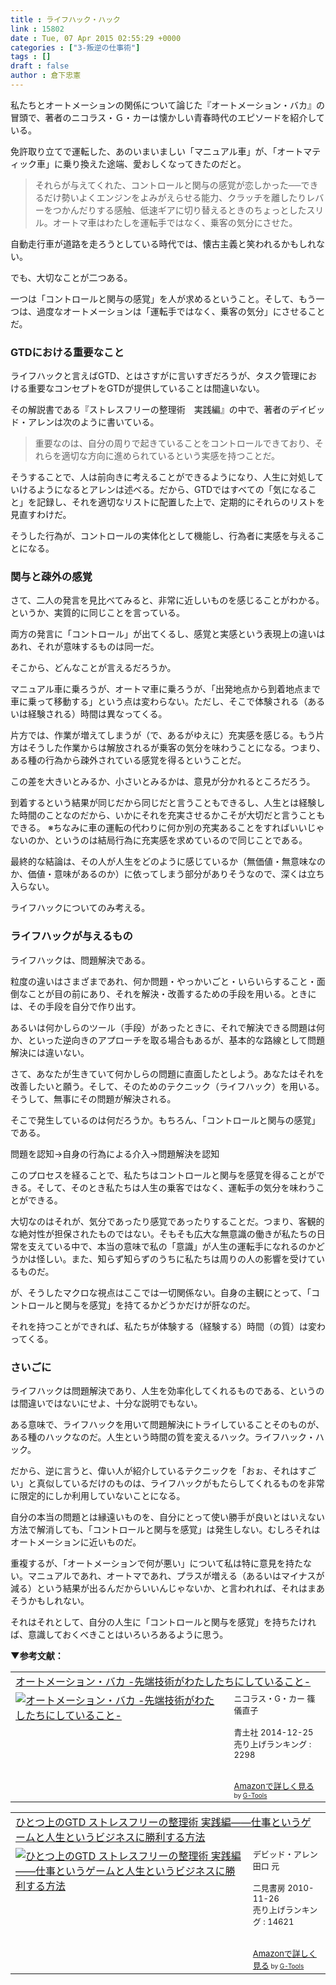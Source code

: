 ```yaml
---
title : ライフハック・ハック
link : 15802
date : Tue, 07 Apr 2015 02:55:29 +0000
categories : ["3-叛逆の仕事術"]
tags : []
draft : false
author : 倉下忠憲
---
```


私たちとオートメーションの関係について論じた『オートメーション・バカ』の冒頭で、著者のニコラス・Ｇ・カーは懐かしい青春時代のエピソードを紹介している。

免許取り立てで運転した、あのいまいましい「マニュアル車」が、「オートマティック車」に乗り換えた途端、愛おしくなってきたのだと。

<blockquote>それらが与えてくれた、コントロールと関与の感覚が恋しかった──できるだけ勢いよくエンジンをよみがえらせる能力、クラッチを離したりレバーをつかんだりする感触、低速ギアに切り替えるときのちょっとしたスリル。オートマ車はわたしを運転手ではなく、乗客の気分にさせた。</blockquote>

自動走行車が道路を走ろうとしている時代では、懐古主義と笑われるかもしれない。

でも、大切なことが二つある。

一つは「コントロールと関与の感覚」を人が求めるということ。そして、もう一つは、過度なオートメーションは「運転手ではなく、乗客の気分」にさせることだ。

<H3>GTDにおける重要なこと</H3>

ライフハックと言えばGTD、とはさすがに言いすぎだろうが、タスク管理における重要なコンセプトをGTDが提供していることは間違いない。

その解説書である『ストレスフリーの整理術　実践編』の中で、著者のデイビッド・アレンは次のように書いている。

<blockquote>重要なのは、自分の周りで起きていることをコントロールできており、それらを適切な方向に進められているという実感を持つことだ。</blockquote>

そうすることで、人は前向きに考えることができるようになり、人生に対処していけるようになるとアレンは述べる。だから、GTDではすべての「気になること」を記録し、それを適切なリストに配置した上で、定期的にそれらのリストを見直すわけだ。

そうした行為が、コントロールの実体化として機能し、行為者に実感を与えることになる。

<H3>関与と疎外の感覚</H3>

さて、二人の発言を見比べてみると、非常に近しいものを感じることがわかる。というか、実質的に同じことを言っている。

両方の発言に「コントロール」が出てくるし、感覚と実感という表現上の違いはあれ、それが意味するものは同一だ。

そこから、どんなことが言えるだろうか。

マニュアル車に乗ろうが、オートマ車に乗ろうが、「出発地点から到着地点まで車に乗って移動する」という点は変わらない。ただし、そこで体験される（あるいは経験される）時間は異なってくる。

片方では、作業が増えてしまうが（で、あるがゆえに）充実感を感じる。もう片方はそうした作業からは解放されるが乗客の気分を味わうことになる。つまり、ある種の行為から疎外されている感覚を得るということだ。

この差を大きいとみるか、小さいとみるかは、意見が分かれるところだろう。

到着するという結果が同じだから同じだと言うこともできるし、人生とは経験した時間のことなのだから、いかにそれを充実させるかこそが大切だと言うこともできる。
※ちなみに車の運転の代わりに何か別の充実あることをすればいいじゃないのか、というのは結局行為に充実感を求めているので同じことである。

最終的な結論は、その人が人生をどのように感じているか（無価値・無意味なのか、価値・意味があるのか）に依ってしまう部分がありそうなので、深くは立ち入らない。

ライフハックについてのみ考える。

<H3>ライフハックが与えるもの</H3>

ライフハックは、問題解決である。

粒度の違いはさまざまであれ、何か問題・やっかいごと・いらいらすること・面倒なことが目の前にあり、それを解決・改善するための手段を用いる。ときには、その手段を自分で作り出す。

あるいは何かしらのツール（手段）があったときに、それで解決できる問題は何か、といった逆向きのアプローチを取る場合もあるが、基本的な路線として問題解決には違いない。

さて、あなたが生きていて何かしらの問題に直面したとしよう。あなたはそれを改善したいと願う。そして、そのためのテクニック（ライフハック）を用いる。そうして、無事にその問題が解決される。

そこで発生しているのは何だろうか。もちろん、「コントロールと関与の感覚」である。

問題を認知→自身の行為による介入→問題解決を認知

このプロセスを経ることで、私たちはコントロールと関与を感覚を得ることができる。そして、そのとき私たちは人生の乗客ではなく、運転手の気分を味わうことができる。

大切なのはそれが、気分であったり感覚であったりすることだ。つまり、客観的な絶対性が担保されたものではない。そもそも広大な無意識の働きが私たちの日常を支えている中で、本当の意味で私の「意識」が人生の運転手になれるのかどうかは怪しい。また、知らず知らずのうちに私たちは周りの人の影響を受けているものだ。

が、そうしたマクロな視点はここでは一切関係ない。自身の主観にとって、「コントロールと関与を感覚」を持てるかどうかだけが肝なのだ。

それを持つことができれば、私たちが体験する（経験する）時間（の質）は変わってくる。

<H3>さいごに</H3>

ライフハックは問題解決であり、人生を効率化してくれるものである、というのは間違いではないにせよ、十分な説明でもない。

ある意味で、ライフハックを用いて問題解決にトライしていることそのものが、ある種のハックなのだ。人生という時間の質を変えるハック。ライフハック・ハック。

だから、逆に言うと、偉い人が紹介しているテクニックを「おぉ、それはすごい」と真似しているだけのものは、ライフハックがもたらしてくれるものを非常に限定的にしか利用していないことになる。

自分の本当の問題とは縁遠いものを、自分にとって使い勝手が良いとはいえない方法で解消しても、「コントロールと関与を感覚」は発生しない。むしろそれはオートメーションに近いものだ。

重複するが、「オートメーションで何が悪い」について私は特に意見を持たない。マニュアルであれ、オートマであれ、プラスが増える（あるいはマイナスが減る）という結果が出るんだからいいんじゃないか、と言われれば、それはまあそうかもしれない。

それはそれとして、自分の人生に「コントロールと関与を感覚」を持ちたければ、意識しておくべきことはいろいろあるように思う。

<strong>▼参考文献：</strong>

<table  border="0" cellpadding="5"><tr><td colspan="2"><a href="http://www.amazon.co.jp/%E3%82%AA%E3%83%BC%E3%83%88%E3%83%A1%E3%83%BC%E3%82%B7%E3%83%A7%E3%83%B3%E3%83%BB%E3%83%90%E3%82%AB-%E5%85%88%E7%AB%AF%E6%8A%80%E8%A1%93%E3%81%8C%E3%82%8F%E3%81%9F%E3%81%97%E3%81%9F%E3%81%A1%E3%81%AB%E3%81%97%E3%81%A6%E3%81%84%E3%82%8B%E3%81%93%E3%81%A8-%E3%83%8B%E3%82%B3%E3%83%A9%E3%82%B9%E3%83%BBG%E3%83%BB%E3%82%AB%E3%83%BC/dp/4791768442%3FSubscriptionId%3D15SMZCTB9V8NGR2TW082%26tag%3Drashita1000-22%26linkCode%3Dxm2%26camp%3D2025%26creative%3D165953%26creativeASIN%3D4791768442" target="_blank">オートメーション・バカ -先端技術がわたしたちにしていること-</a><img src="http://www.assoc-amazon.jp/e/ir?t=rashita1000-22&l=ur2&o=9" width="1" height="1" style="border: none;" alt="" /></td></tr><tr><td valign="top"><a href="http://www.amazon.co.jp/%E3%82%AA%E3%83%BC%E3%83%88%E3%83%A1%E3%83%BC%E3%82%B7%E3%83%A7%E3%83%B3%E3%83%BB%E3%83%90%E3%82%AB-%E5%85%88%E7%AB%AF%E6%8A%80%E8%A1%93%E3%81%8C%E3%82%8F%E3%81%9F%E3%81%97%E3%81%9F%E3%81%A1%E3%81%AB%E3%81%97%E3%81%A6%E3%81%84%E3%82%8B%E3%81%93%E3%81%A8-%E3%83%8B%E3%82%B3%E3%83%A9%E3%82%B9%E3%83%BBG%E3%83%BB%E3%82%AB%E3%83%BC/dp/4791768442%3FSubscriptionId%3D15SMZCTB9V8NGR2TW082%26tag%3Drashita1000-22%26linkCode%3Dxm2%26camp%3D2025%26creative%3D165953%26creativeASIN%3D4791768442" target="_blank"><img src="http://ecx.images-amazon.com/images/I/51uGHSYfTuL._SL160_.jpg" border="0" alt="オートメーション・バカ -先端技術がわたしたちにしていること-" /></a></td><td valign="top"><font size="-1">ニコラス・G・カー 篠儀直子 <br /><br />青土社  2014-12-25<br />売り上げランキング : 2298<br /><br /><br /><a href="http://www.amazon.co.jp/%E3%82%AA%E3%83%BC%E3%83%88%E3%83%A1%E3%83%BC%E3%82%B7%E3%83%A7%E3%83%B3%E3%83%BB%E3%83%90%E3%82%AB-%E5%85%88%E7%AB%AF%E6%8A%80%E8%A1%93%E3%81%8C%E3%82%8F%E3%81%9F%E3%81%97%E3%81%9F%E3%81%A1%E3%81%AB%E3%81%97%E3%81%A6%E3%81%84%E3%82%8B%E3%81%93%E3%81%A8-%E3%83%8B%E3%82%B3%E3%83%A9%E3%82%B9%E3%83%BBG%E3%83%BB%E3%82%AB%E3%83%BC/dp/4791768442%3FSubscriptionId%3D15SMZCTB9V8NGR2TW082%26tag%3Drashita1000-22%26linkCode%3Dxm2%26camp%3D2025%26creative%3D165953%26creativeASIN%3D4791768442" target="_blank">Amazonで詳しく見る</a></font><font size="-2"> by <a href="http://www.goodpic.com/mt/aws/index.html" >G-Tools</a></font></td></tr></table>


<table  border="0" cellpadding="5"><tr><td colspan="2"><a href="http://www.amazon.co.jp/%E3%81%B2%E3%81%A8%E3%81%A4%E4%B8%8A%E3%81%AEGTD-%E3%82%B9%E3%83%88%E3%83%AC%E3%82%B9%E3%83%95%E3%83%AA%E3%83%BC%E3%81%AE%E6%95%B4%E7%90%86%E8%A1%93-%E5%AE%9F%E8%B7%B5%E7%B7%A8%E2%80%95%E2%80%95%E4%BB%95%E4%BA%8B%E3%81%A8%E3%81%84%E3%81%86%E3%82%B2%E3%83%BC%E3%83%A0%E3%81%A8%E4%BA%BA%E7%94%9F%E3%81%A8%E3%81%84%E3%81%86%E3%83%93%E3%82%B8%E3%83%8D%E3%82%B9%E3%81%AB%E5%8B%9D%E5%88%A9%E3%81%99%E3%82%8B%E6%96%B9%E6%B3%95-%E3%83%87%E3%83%93%E3%83%83%E3%83%89%E3%83%BB%E3%82%A2%E3%83%AC%E3%83%B3/dp/4576101714%3FSubscriptionId%3D15SMZCTB9V8NGR2TW082%26tag%3Drashita1000-22%26linkCode%3Dxm2%26camp%3D2025%26creative%3D165953%26creativeASIN%3D4576101714" target="_blank">ひとつ上のGTD ストレスフリーの整理術 実践編――仕事というゲームと人生というビジネスに勝利する方法</a><img src="http://www.assoc-amazon.jp/e/ir?t=rashita1000-22&l=ur2&o=9" width="1" height="1" style="border: none;" alt="" /></td></tr><tr><td valign="top"><a href="http://www.amazon.co.jp/%E3%81%B2%E3%81%A8%E3%81%A4%E4%B8%8A%E3%81%AEGTD-%E3%82%B9%E3%83%88%E3%83%AC%E3%82%B9%E3%83%95%E3%83%AA%E3%83%BC%E3%81%AE%E6%95%B4%E7%90%86%E8%A1%93-%E5%AE%9F%E8%B7%B5%E7%B7%A8%E2%80%95%E2%80%95%E4%BB%95%E4%BA%8B%E3%81%A8%E3%81%84%E3%81%86%E3%82%B2%E3%83%BC%E3%83%A0%E3%81%A8%E4%BA%BA%E7%94%9F%E3%81%A8%E3%81%84%E3%81%86%E3%83%93%E3%82%B8%E3%83%8D%E3%82%B9%E3%81%AB%E5%8B%9D%E5%88%A9%E3%81%99%E3%82%8B%E6%96%B9%E6%B3%95-%E3%83%87%E3%83%93%E3%83%83%E3%83%89%E3%83%BB%E3%82%A2%E3%83%AC%E3%83%B3/dp/4576101714%3FSubscriptionId%3D15SMZCTB9V8NGR2TW082%26tag%3Drashita1000-22%26linkCode%3Dxm2%26camp%3D2025%26creative%3D165953%26creativeASIN%3D4576101714" target="_blank"><img src="http://ecx.images-amazon.com/images/I/51rqNl71s%2BL._SL160_.jpg" border="0" alt="ひとつ上のGTD ストレスフリーの整理術 実践編――仕事というゲームと人生というビジネスに勝利する方法" /></a></td><td valign="top"><font size="-1">デビッド・アレン 田口 元 <br /><br />二見書房  2010-11-26<br />売り上げランキング : 14621<br /><br /><br /><a href="http://www.amazon.co.jp/%E3%81%B2%E3%81%A8%E3%81%A4%E4%B8%8A%E3%81%AEGTD-%E3%82%B9%E3%83%88%E3%83%AC%E3%82%B9%E3%83%95%E3%83%AA%E3%83%BC%E3%81%AE%E6%95%B4%E7%90%86%E8%A1%93-%E5%AE%9F%E8%B7%B5%E7%B7%A8%E2%80%95%E2%80%95%E4%BB%95%E4%BA%8B%E3%81%A8%E3%81%84%E3%81%86%E3%82%B2%E3%83%BC%E3%83%A0%E3%81%A8%E4%BA%BA%E7%94%9F%E3%81%A8%E3%81%84%E3%81%86%E3%83%93%E3%82%B8%E3%83%8D%E3%82%B9%E3%81%AB%E5%8B%9D%E5%88%A9%E3%81%99%E3%82%8B%E6%96%B9%E6%B3%95-%E3%83%87%E3%83%93%E3%83%83%E3%83%89%E3%83%BB%E3%82%A2%E3%83%AC%E3%83%B3/dp/4576101714%3FSubscriptionId%3D15SMZCTB9V8NGR2TW082%26tag%3Drashita1000-22%26linkCode%3Dxm2%26camp%3D2025%26creative%3D165953%26creativeASIN%3D4576101714" target="_blank">Amazonで詳しく見る</a></font><font size="-2"> by <a href="http://www.goodpic.com/mt/aws/index.html" >G-Tools</a></font></td></tr></table>
